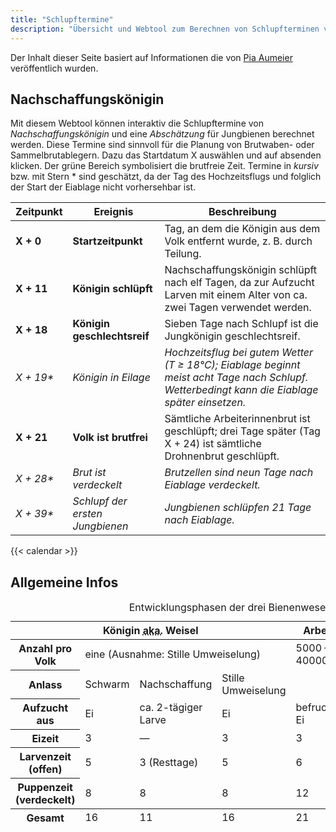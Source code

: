 ```yaml
---
title: "Schlupftermine"
description: "Übersicht und Webtool zum Berechnen von Schlupfterminen von Königinnen"
---
```


Der Inhalt dieser Seite basiert auf Informationen die von [Pia Aumeier](https://piaaumeier.de) veröffentlich wurden.

## Nachschaffungskönigin

Mit diesem Webtool können interaktiv die Schlupftermine von *Nachschaffungskönigin* und eine *Abschätzung* für Jungbienen berechnet werden.
Diese Termine sind sinnvoll für die Planung von Brutwaben- oder Sammelbrutablegern.
Dazu das Startdatum X auswählen und auf absenden klicken. Der grüne Bereich symbolisiert die brutfreie Zeit.
Termine in _kursiv_ bzw. mit Stern * sind geschätzt, da der Tag des Hochzeitsflugs und folglich der Start der Eiablage nicht vorhersehbar ist.

<table class="table table-sm table-striped">
    <thead>
        <tr>
            <th>Zeitpunkt</th>
            <th>Ereignis</th>
            <th>Beschreibung</th>
        </tr>
    </thead>
    <tbody class="table-group-divider">
        <tr>
            <td><strong>X + 0</strong></td>
            <td><strong>Startzeitpunkt</strong></td>
            <td>Tag, an dem die Königin aus dem Volk entfernt wurde, z. B. durch Teilung.</td>
        </tr>
        <tr>
            <td><strong>X + 11</strong></td>
            <td><strong>Königin schlüpft</strong></td>
            <td>Nachschaffungskönigin schlüpft nach elf Tagen, da zur Aufzucht Larven mit einem Alter von ca. zwei Tagen verwendet werden.</td>
        </tr>
        <tr>
            <td><strong>X + 18</strong></td>
            <td><strong>Königin geschlechtsreif</strong></td>
            <td>Sieben Tage nach Schlupf ist die Jungkönigin geschlechtsreif.</td>
        </tr>
        <tr>
            <td><em>X + 19*</em></td>
            <td><em>Königin in Eilage</em></td>
            <td><em>Hochzeitsflug bei gutem Wetter (T ≥ 18°C); Eiablage beginnt meist acht Tage nach Schlupf. Wetterbedingt kann die Eiablage später einsetzen.</em></td>
        </tr>
        <tr>
            <td><strong>X + 21</strong></td>
            <td><strong>Volk ist brutfrei</strong></td>
            <td>Sämtliche Arbeiterinnenbrut ist geschlüpft; drei Tage später (Tag X + 24) ist sämtliche Drohnenbrut geschlüpft.</td>
        </tr>
        <tr>
            <td><em>X + 28*</em></td>
            <td><em>Brut ist verdeckelt</em></td>
            <td><em>Brutzellen sind neun Tage nach Eiablage verdeckelt.</em></td>
        </tr>
        <tr>
            <td><em>X + 39*</em></td>
            <td><em>Schlupf der ersten Jungbienen</em></td>
            <td><em>Jungbienen schlüpfen 21 Tage nach Eiablage.</em></td>
        </tr>
    </tbody>
</table>

{{< calendar >}}

## Allgemeine Infos

<table class="table table-sm table-striped">
<caption>
Entwicklungsphasen der drei Bienenwesen
</caption>
<thead>
    <tr>
        <th colspan="4">
            Königin <abbr title="also known as">aka.</abbr> Weisel
        </th>
        <th>
            Arbeiterin
        </th>
        <th>
            Drohn
        </th>
    </tr>
</thead>
<tbody class="table-group-divider">
    <tr>
        <th>
            Anzahl pro Volk
        </th>
        <td colspan="3">
            eine (Ausnahme: Stille Umweiselung)
        </td>
        <td>
            5000 — 40000
        </td>
        <td>
            0 — 1000
        </td>
    </tr>
    <tr>
        <th>
            Anlass
        </th>
        <td>
            Schwarm
        </td>
        <td>
            Nachschaffung
        </td>
        <td>
            Stille Umweiselung
        </td>
        <td>
        </td>
        <td>
        </td>
    </tr>
    <tr>
        <th>
            Aufzucht aus
        </th>
        <td>
            Ei
        </td>
        <td>
            ca. 2-tägiger Larve
        </td>
        <td>
            Ei
        </td>
        <td>
            befruchtetem Ei
        </td>
        <td>
            unbefruchtetem Ei
        </td>
    </tr>
    <tr>
        <th>
            Eizeit
        </th>
        <td>
            3
        </td>
        <td>
            —
        </td>
        <td>
            3
        </td>
        <td>
            3
        </td>
        <td>
            3
        </td>
    </tr>
    <tr>
        <th>
            Larvenzeit (offen)
        </th>
        <td>
            5
        </td>
        <td>
            3 (Resttage)
        </td>
        <td>
            5
        </td>
        <td>
            6
        </td>
        <td>
            7
        </td>
    </tr>
    <tr>
        <th>
            Puppenzeit (verdeckelt)
        </th>
        <td>
            8
        </td>
        <td>
            8
        </td>
        <td>
            8
        </td>
        <td>
            12
        </td>
        <td>
            14
        </td>
    </tr>
</tbody>
<tfoot class="table-group-divider">
    <tr>
        <th>
            Gesamt
        </th>
        <td>
            16
        </td>
        <td>
            11
        </td>
        <td>
            16
        </td>
        <td>
            21
        </td>
        <td>
            24
        </td>
    </tr>
</tfoot>
</table>
